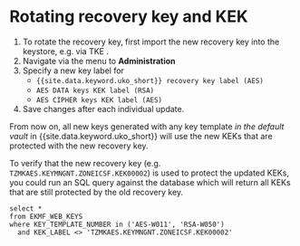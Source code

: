 # Rotating recovery key and KEK

1. To rotate the recovery key, first import the new recovery key into the keystore, e.g. via TKE .
1. Navigate via the menu to **Administration** 
2. Specify a new key label for 
    * `{{site.data.keyword.uko_short}} recovery key label (AES)`
    * `AES DATA keys KEK label (RSA)`
    * `AES CIPHER keys KEK label (AES)`
1. Save changes after each individual update. 

From now on, all new keys generated with any key template _in the default vault_ in {{site.data.keyword.uko_short}} will use the new KEKs that are protected with the new recovery key. 

To verify that the new recovery key (e.g. `TZMKAES.KEYMNGNT.ZONEICSF.KEK00002`) is used to protect the updated KEKs, you could run an SQL query against the database which will return all KEKs that are still protected by the old recovery key.

```
select *
from EKMF_WEB_KEYS
where KEY_TEMPLATE_NUMBER in ('AES-W011', 'RSA-W050')
  and KEK_LABEL <> 'TZMKAES.KEYMNGNT.ZONEICSF.KEK00002'
```

